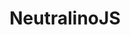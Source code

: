 ---
title: "NeutralinoJS"
url: https://neutralino.js.org/docs/
image: 1683156972000.png
tags: ["code","js","desktop"]
description: "JavaScript based cross platform desktop development framework"
---